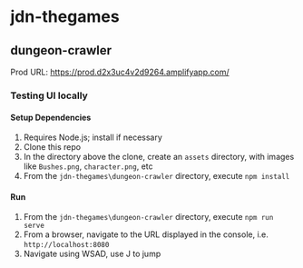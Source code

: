 # jdn-thegames

## dungeon-crawler

Prod URL: https://prod.d2x3uc4v2d9264.amplifyapp.com/

### Testing UI locally

#### Setup Dependencies

1. Requires Node.js; install if necessary
2. Clone this repo
3. In the directory above the clone, create an `assets` directory, with images like `Bushes.png`, `character.png`, etc
4. From the `jdn-thegames\dungeon-crawler` directory, execute `npm install`

#### Run

1. From the `jdn-thegames\dungeon-crawler` directory, execute `npm run serve`
2. From a browser, navigate to the URL displayed in the console, i.e. `http://localhost:8080`
3. Navigate using WSAD, use J to jump
